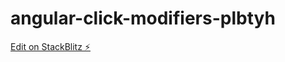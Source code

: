 # angular-click-modifiers-plbtyh

[Edit on StackBlitz ⚡️](https://stackblitz.com/edit/angular-click-modifiers-plbtyh)